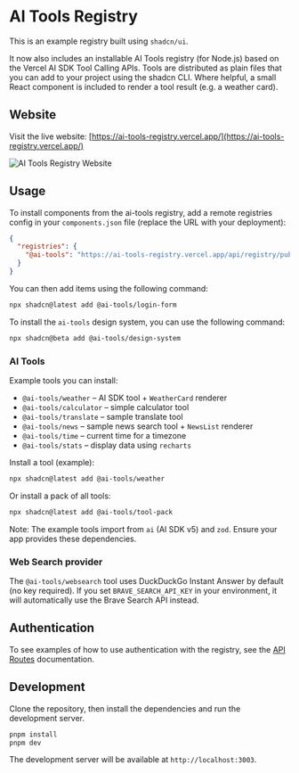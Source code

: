 # AI Tools Registry

This is an example registry built using `shadcn/ui`.

It now also includes an installable AI Tools registry (for Node.js) based on the Vercel AI SDK Tool Calling APIs. Tools are distributed as plain files that you can add to your project using the shadcn CLI. Where helpful, a small React component is included to render a tool result (e.g. a weather card).

## Website

Visit the live website: [https://ai-tools-registry.vercel.app/](https://ai-tools-registry.vercel.app/)

![AI Tools Registry Website](https://github.com/user-attachments/assets/96f2480d-d9a2-4100-8958-95ae90f40a4a)

## Usage

To install components from the ai-tools registry, add a remote registries config in your `components.json` file (replace the URL with your deployment):

```json
{
  "registries": {
    "@ai-tools": "https://ai-tools-registry.vercel.app/api/registry/public/{name}"
  }
}
```

You can then add items using the following command:

```bash
npx shadcn@latest add @ai-tools/login-form
```

To install the `ai-tools` design system, you can use the following command:

```bash
npx shadcn@beta add @ai-tools/design-system
```

### AI Tools

Example tools you can install:

- `@ai-tools/weather` – AI SDK tool + `WeatherCard` renderer
- `@ai-tools/calculator` – simple calculator tool
- `@ai-tools/translate` – sample translate tool
- `@ai-tools/news` – sample news search tool + `NewsList` renderer
- `@ai-tools/time` – current time for a timezone
- `@ai-tools/stats` – display data using `recharts`

Install a tool (example):

```bash
npx shadcn@latest add @ai-tools/weather
```

Or install a pack of all tools:

```bash
npx shadcn@latest add @ai-tools/tool-pack
```

Note: The example tools import from `ai` (AI SDK v5) and `zod`. Ensure your app provides these dependencies.

### Web Search provider

The `@ai-tools/websearch` tool uses DuckDuckGo Instant Answer by default (no key required). If you set `BRAVE_SEARCH_API_KEY` in your environment, it will automatically use the Brave Search API instead.

## Authentication

To see examples of how to use authentication with the registry, see the [API Routes](./app/api/registry/README.md) documentation.

## Development

Clone the repository, then install the dependencies and run the development server.

```bash
pnpm install
pnpm dev
```

The development server will be available at `http://localhost:3003`.
